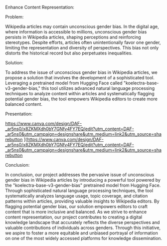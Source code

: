 Enhance Content Representation:

Problem: 

Wikipedia articles may contain unconscious gender bias. In the digital age, where information is accessible to millions, unconscious gender bias persists in Wikipedia articles, shaping perceptions and reinforcing stereotypes. Despite efforts, articles often unintentionally favor one gender, limiting the representation and diversity of perspectives. This bias not only distorts the historical record but also perpetuates inequalities.


Solution: 

To address the issue of unconscious gender bias in Wikipedia articles, we propose a solution that involves the development of a sophisticated tool. Leveraging a pretrained model from Hugging Face called "koelectra-base-v3-gender-bias," this tool utilizes advanced natural language processing techniques to analyze content within articles and systematically flagging potential gender bias, the tool empowers Wikipedia editors to create more balanced content.

Presentation:

https://www.canva.com/design/DAF-_ar5ns0/x8ZKMXdh0bY7GNfv4FY7EQ/edit?utm_content=DAF-_ar5ns0&utm_campaign=designshare&utm_medium=link2&utm_source=sharebutton ](https://www.canva.com/design/DAF-_ar5ns0/x8ZKMXdh0bY7GNfv4FY7EQ/edit?utm_content=DAF-_ar5ns0&utm_campaign=designshare&utm_medium=link2&utm_source=sharebutton

Conclusion:


In conclusion, our project addresses the pervasive issue of unconscious gender bias in Wikipedia articles by introducing a powerful tool powered by the "koelectra-base-v3-gender-bias" pretrained model from Hugging Face. Through sophisticated natural language processing techniques, the tool systematically analyzes language usage, topic coverage, and citation patterns within articles, providing valuable insights to Wikipedia editors. By flagging potential gender bias, our solution empowers editors to craft content that is more inclusive and balanced. As we strive to enhance content representation, our project contributes to creating a digital knowledge landscape that accurately reflects the diverse perspectives and valuable contributions of individuals across genders. Through this initiative, we aspire to foster a more equitable and unbiased portrayal of information on one of the most widely accessed platforms for knowledge dissemination.
